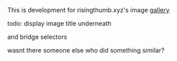 This is development for risingthumb.xyz's image [gallery](https://github.com/RisingThumb/Gallery)

todo: display image title underneath

and bridge selectors

wasnt there someone else who did something similar?
